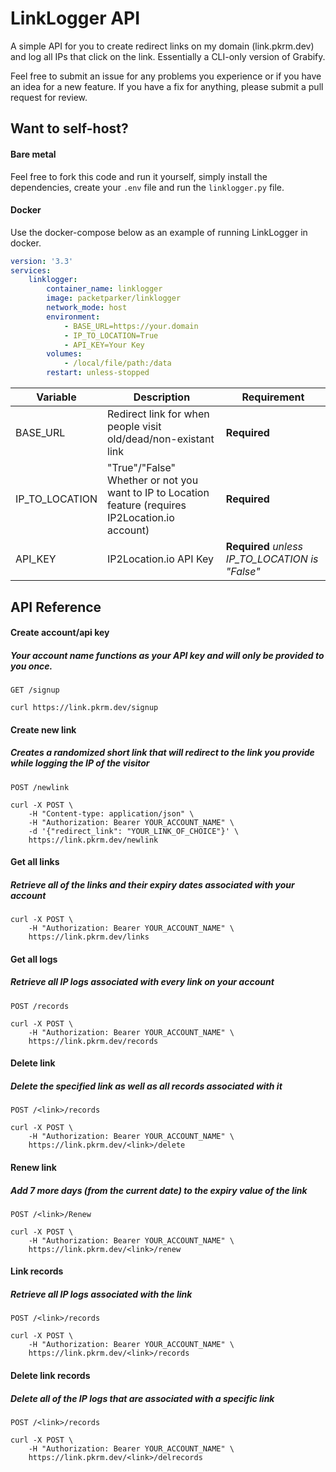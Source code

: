 
# LinkLogger API

A simple API for you to create redirect links on my domain (link.pkrm.dev) and log all IPs that click on the link. Essentially a CLI-only version of Grabify.

Feel free to submit an issue for any problems you experience or if you have an idea for a new feature. If you have a fix for anything, please submit a pull request for review.

## Want to self-host?

#### Bare metal
Feel free to fork this code and run it yourself, simply install the dependencies, create your `.env` file and run the `linklogger.py` file.

#### Docker
Use the docker-compose below as an example of running LinkLogger in docker.
```yaml
version: '3.3'
services:
    linklogger:
        container_name: linklogger
        image: packetparker/linklogger
        network_mode: host
        environment:
            - BASE_URL=https://your.domain
            - IP_TO_LOCATION=True
            - API_KEY=Your Key
        volumes:
            - /local/file/path:/data
        restart: unless-stopped
```
Variable | Description | Requirement
---|---|---
BASE_URL | Redirect link for when people visit old/dead/non-existant link | **Required**
IP_TO_LOCATION | "True"/"False" Whether or not you want to IP to Location feature (requires IP2Location.io account)  | **Required**
API_KEY | IP2Location.io API Key | **Required** *unless IP_TO_LOCATION is "False"*

## API Reference

#### Create account/api key
##### Your account name functions as your API key and will only be provided to you once.
```http
GET /signup
```
```curl
curl https://link.pkrm.dev/signup
```

#### Create new link
##### Creates a randomized short link that will redirect to the link you provide while logging the IP of the visitor
```http
POST /newlink
```
```curl
curl -X POST \
    -H "Content-type: application/json" \
    -H "Authorization: Bearer YOUR_ACCOUNT_NAME" \
    -d '{"redirect_link": "YOUR_LINK_OF_CHOICE"}' \
    https://link.pkrm.dev/newlink
```

#### Get all links
##### Retrieve all of the links and their expiry dates associated with your account
```curl
curl -X POST \
    -H "Authorization: Bearer YOUR_ACCOUNT_NAME" \
    https://link.pkrm.dev/links
```

#### Get all logs
##### Retrieve all IP logs associated with every link on your account
```http
POST /records
```
```curl
curl -X POST \
    -H "Authorization: Bearer YOUR_ACCOUNT_NAME" \
    https://link.pkrm.dev/records
```

#### Delete link
##### Delete the specified link as well as all records associated with it
```http
POST /<link>/records
```
```curl
curl -X POST \
    -H "Authorization: Bearer YOUR_ACCOUNT_NAME" \
    https://link.pkrm.dev/<link>/delete
```

#### Renew link
##### Add 7 more days (from the current date) to the expiry value of the link
```http
POST /<link>/Renew
```
```curl
curl -X POST \
    -H "Authorization: Bearer YOUR_ACCOUNT_NAME" \
    https://link.pkrm.dev/<link>/renew
```

#### Link records
##### Retrieve all IP logs associated with the link
```http
POST /<link>/records
```
```curl
curl -X POST \
    -H "Authorization: Bearer YOUR_ACCOUNT_NAME" \
    https://link.pkrm.dev/<link>/records
```

#### Delete link records
##### Delete all of the IP logs that are associated with a specific link
```http
POST /<link>/records
```
```curl
curl -X POST \
    -H "Authorization: Bearer YOUR_ACCOUNT_NAME" \
    https://link.pkrm.dev/<link>/delrecords
```


